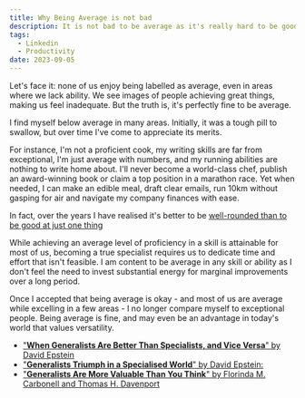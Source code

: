 ```yaml
---
title: Why Being Average is not bad
description: It is not bad to be average as it's really hard to be good at something. Being average across multiple domains yields better results than being expert in one
tags:
  - Linkedin
  - Productivity
date: 2023-09-05
---
```

Let's face it: none of us enjoy being labelled as average, even in areas where we lack ability. We see images of people achieving great things, making us feel inadequate. But the truth is, it's perfectly fine to be average.

I find myself below average in many areas. Initially, it was a tough pill to swallow, but over time I've come to appreciate its merits.

For instance, I'm not a proficient cook, my writing skills are far from exceptional, I'm just average with numbers, and my running abilities are nothing to write home about. I'll never become a world-class chef, publish an award-winning book or claim a top position in a marathon race. Yet when needed, I can make an edible meal, draft clear emails, run 10km without gasping for air and navigate my company finances with ease.

In fact, over the years I have realised it's better to be [well-rounded than to be good at just one thing](https://hbr.org/2018/07/when-generalists-are-better-than-specialists-and-vice-versa) 

While achieving an average level of proficiency in a skill is attainable for most of us, becoming a true specialist requires us to dedicate time and effort that isn't feasible. I am content to be average in any skill or ability as I don't feel the need to invest substantial energy for marginal improvements over a long period.

Once I accepted that being average is okay - and most of us are average while excelling in a few areas - I no longer compare myself to exceptional people. Being average is fine, and may even be an advantage in today's world that values versatility.

- ["**When Generalists Are Better Than Specialists, and Vice Versa**" by David Epstein](https://hbr.org/2018/07/when-generalists-are-better-than-specialists-and-vice-versa)
- ["**Generalists Triumph in a Specialised World**" by David Epstein:](https://www.davidepstein.com/the-range/)
- ["**Generalists Are More Valuable Than You Think**" by Florinda M. Carbonell and Thomas H. Davenport](https://hbr.org/2020/09/in-rd-generalists-are-more-valuable-than-you-think)